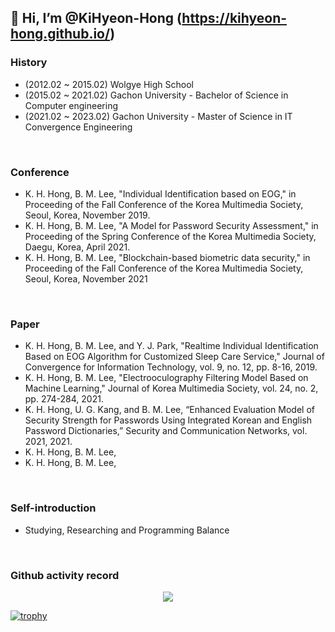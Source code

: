 ## 👋 Hi, I’m @KiHyeon-Hong (https://kihyeon-hong.github.io/)

### History

- (2012.02 ~ 2015.02) Wolgye High School
- (2015.02 ~ 2021.02) Gachon University - Bachelor of Science in Computer engineering
- (2021.02 ~ 2023.02) Gachon University - Master of Science in IT Convergence Engineering
<br>

### Conference
- K. H. Hong, B. M. Lee, "Individual Identification based on EOG," in Proceeding of the Fall Conference of the Korea Multimedia Society, Seoul,
Korea, November 2019.
- K. H. Hong, B. M. Lee, "A Model for Password Security Assessment," in Proceeding of the Spring Conference of the Korea Multimedia Society,
Daegu, Korea, April 2021.
- K. H. Hong, B. M. Lee, "Blockchain-based biometric data security," in Proceeding of the Fall Conference of the Korea Multimedia Society, Seoul,
Korea, November 2021
<br>

### Paper
- K. H. Hong, B. M. Lee, and Y. J. Park, "Realtime Individual Identification Based on EOG Algorithm for Customized Sleep Care Service," Journal of
Convergence for Information Technology, vol. 9, no. 12, pp. 8-16, 2019.
- K. H. Hong, B. M. Lee, "Electrooculography Filtering Model Based on Machine Learning," Journal of Korea Multimedia Society, vol. 24, no. 2, pp.
274-284, 2021.
- K. H. Hong, U. G. Kang, and B. M. Lee, “Enhanced Evaluation Model of Security Strength for Passwords Using Integrated Korean and English
Password Dictionaries,” Security and Communication Networks, vol. 2021, 2021.
- K. H. Hong, B. M. Lee,
- K. H. Hong, B. M. Lee,
<br>

### Self-introduction
- Studying, Researching and Programming Balance
<br>

### Github activity record
<p align="center">
  <a href="https://github.com/anuraghazra/github-readme-stats">
    <img align="center" src="https://github-readme-stats.vercel.app/api?username=KiHyeon-Hong&count_private=true&show_icons=true" />
  </a>
</p>

[![trophy](https://github-profile-trophy.vercel.app/?username=KiHyeon-Hong&margin-w=10&margin-h=10&no-frame=true&no-bg=true&row=1&column=8)](https://github.com/ryo-ma/github-profile-trophy)

<!--
<p align="center">
    <img src="https://img.shields.io/badge/-Python-000000?style=flat&logo=Python&logoColor=white">
    <img src="https://img.shields.io/badge/-Node.js-000000?style=flat&logo=Node.js&logoColor=white">
    <img src="https://img.shields.io/badge/-C-000000?style=flat&logo=C&logoColor=white">
    <img src="https://img.shields.io/badge/-JavaScript-000000?style=flat&logo=Javascript&logoColor=white">
</p>
-->

